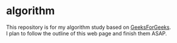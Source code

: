 # algorithm

This repository is for my algorithm study based on [GeeksForGeeks](http://www.geeksforgeeks.org/fundamentals-of-algorithms/).  
I plan to follow the outline of this web page and finish them ASAP.  
